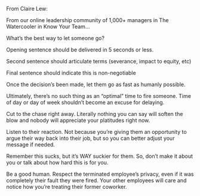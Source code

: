 From Claire Lew:

From our online leadership community of 1,000+ managers in The Watercooler in Know Your Team…

What’s the best way to let someone go?

Opening sentence should be delivered in 5 seconds or less.

Second sentence should articulate terms (severance, impact to equity, etc)

Final sentence should indicate this is non-negotiable

Once the decision’s been made, let them go as fast as humanly possible.

Ultimately, there’s no such thing as an “optimal” time to fire someone. Time of day or day of week shouldn’t become an excuse for delaying.

Cut to the chase right away. Literally nothing you can say will soften the blow and nobody will appreciate your platitudes right now.

Listen to their reaction. Not because you’re giving them an opportunity to argue their way back into their job, but so you can better adjust your message if needed.

Remember this sucks, but it’s WAY suckier for them. So, don’t make it about you or talk about how hard this is for you.

Be a good human. Respect the terminated employee’s privacy, even if it was completely their fault they were fired. Your other employees will care and notice how you’re treating their former coworker.
